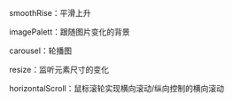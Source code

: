 smoothRise：平滑上升

imagePalett：跟随图片变化的背景

carousel：轮播图

resize：监听元素尺寸的变化

horizontalScroll：鼠标滚轮实现横向滚动/纵向控制的横向滚动

